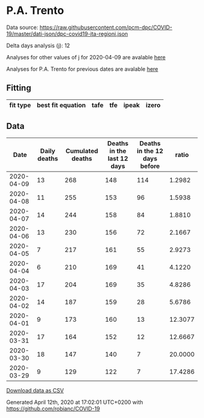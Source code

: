 # P.A. Trento

Data source: https://raw.githubusercontent.com/pcm-dpc/COVID-19/master/dati-json/dpc-covid19-ita-regioni.json

Delta days analysis (j): 12

Analyses for other values of j for 2020-04-09 are avalable [here](../2020-04-09/README.md)

Analyses for P.A. Trento for previous dates are avalable [here](../README.md)

## Fitting 
|fit type|best fit equation|tafe|tfe|ipeak|izero|
|-------|-----|--------|------|---|---|

## Data
|Date|Daily deaths|Cumulated deaths|Deaths in the last 12 days|Deaths in the 12 days before|ratio|
|----|----------|-----------|-------|--------------------|-----|
|2020-04-09|13|268|148|114|1.2982|
|2020-04-08|11|255|153|96|1.5938|
|2020-04-07|14|244|158|84|1.8810|
|2020-04-06|13|230|156|72|2.1667|
|2020-04-05|7|217|161|55|2.9273|
|2020-04-04|6|210|169|41|4.1220|
|2020-04-03|17|204|169|35|4.8286|
|2020-04-02|14|187|159|28|5.6786|
|2020-04-01|9|173|160|13|12.3077|
|2020-03-31|17|164|152|12|12.6667|
|2020-03-30|18|147|140|7|20.0000|
|2020-03-29|9|129|122|7|17.4286|

[Download data as CSV](COVID-19_p.a._trento_j12_2020-04-09.csv)

Generated April 12th, 2020 at 17:02:01 UTC+0200 with https://github.com/robianc/COVID-19
